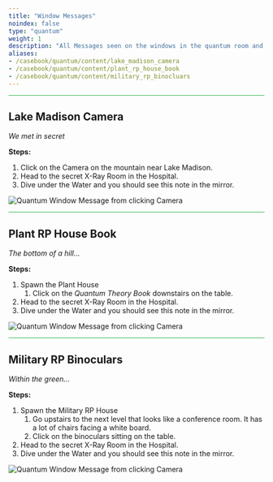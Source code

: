 ```yaml
---
title: "Window Messages"
noindex: false
type: "quantum"
weight: 1
description: "All Messages seen on the windows in the quantum room and how to trigger them for Brookhaven RP Secrets and Mysteries"
aliases:
- /casebook/quantum/content/lake_madison_camera
- /casebook/quantum/content/plant_rp_house_book
- /casebook/quantum/content/military_rp_binocluars
---
```


<hr style="background-color: #28b44c" size=8>

## Lake Madison Camera
_We met in secret_

**Steps:**

1. Click on the Camera on the mountain near Lake Madison. 
1. Head to the secret X-Ray Room in the Hospital.
1. Dive under the Water and you should see this note in the mirror.

![Quantum Window Message from clicking Camera](/images/bh/quantum-window-message-lake-madison.jpg)

<hr style="background-color: #28b44c" size=8>

## Plant RP House Book
_The bottom of a hill..._
 
**Steps:**

1. Spawn the Plant House
	1. Click on the _Quantum Theory Book_ downstairs on the table.
1. Head to the secret X-Ray Room in the Hospital.
1. Dive under the Water and you should see this note in the mirror.

![Quantum Window Message from clicking Camera](/images/bh/quantum-window-message-plant-house.jpg)

<hr style="background-color: #28b44c" size=8>

## Military RP Binoculars
_Within the green..._
 
**Steps:**

1. Spawn the Military RP House
	1. Go upstairs to the next level that looks like a conference room. It has a lot of chairs facing a white board.
	1. Click on the binoculars sitting on the table.
1. Head to the secret X-Ray Room in the Hospital.
1. Dive under the Water and you should see this note in the mirror.

![Quantum Window Message from clicking Camera](/images/bh/quantum-window-message-military-rp.jpg)


